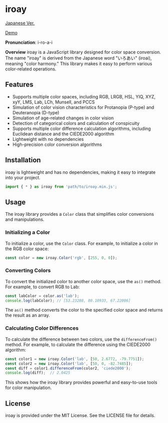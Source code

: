 # iroay

[Japanese Ver.](https://github.com/takty/iroay/blob/main/README.ja.md)

[Demo](https://takty.github.io/iroay/)

**Pronunciation**: i-ro-a-i

**Overview**
iroay is a JavaScript library designed for color space conversion. The name "iroay" is derived from the Japanese word "いろあい" (iroai), meaning "color harmony." This library makes it easy to perform various color-related operations.

## Features

- Supports multiple color spaces, including RGB, LRGB, HSL, YIQ, XYZ, xyY, LMS, Lab, LCh, Munsell, and PCCS
- Simulation of color vision characteristics for Protanopia (P-type) and Deuteranopia (D-type)
- Simulation of age-related changes in color vision
- Detection of categorical colors and calculation of conspicuity
- Supports multiple color difference calculation algorithms, including Euclidean distance and the CIEDE2000 algorithm
- Lightweight with no dependencies
- High-precision color conversion algorithms

## Installation

iroay is lightweight and has no dependencies, making it easy to integrate into your project.

```javascript
import { * } as iroay from 'path/to/iroay.min.js';
```

## Usage

The iroay library provides a `Color` class that simplifies color conversions and manipulations.

### Initializing a Color

To initialize a color, use the `Color` class. For example, to initialize a color in the RGB color space:

```javascript
const color = new iroay.Color('rgb', [255, 0, 0]);
```

### Converting Colors

To convert the initialized color to another color space, use the `as()` method. For example, to convert RGB to Lab:

```javascript
const labColor = color.as('lab');
console.log(labColor); // [53.23288, 80.10933, 67.22006]
```

The `as()` method converts the color to the specified color space and returns the result as an array.

### Calculating Color Differences

To calculate the difference between two colors, use the `differenceFrom()` method. For example, to calculate the difference using the CIEDE2000 algorithm:

```javascript
const color1 = new iroay.Color('lab', [50, 2.6772, -79.7751]);
const color2 = new iroay.Color('lab', [50, 0, -82.7485]);
const diff = color1.differenceFrom(color2, 'ciede2000');
console.log(diff);  // 2.0425
```

This shows how the iroay library provides powerful and easy-to-use tools for color manipulation.

## License

iroay is provided under the MIT License. See the LICENSE file for details.
